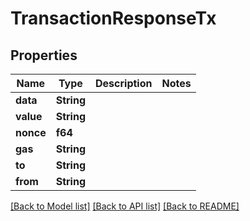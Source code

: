 # TransactionResponseTx

## Properties

| Name      | Type       | Description | Notes |
| --------- | ---------- | ----------- | ----- |
| **data**  | **String** |             |       |
| **value** | **String** |             |       |
| **nonce** | **f64**    |             |       |
| **gas**   | **String** |             |       |
| **to**    | **String** |             |       |
| **from**  | **String** |             |       |

[\[Back to Model list\]](./#documentation-for-models) [\[Back to API list\]](./#documentation-for-api-endpoints) [\[Back to README\]](./)
